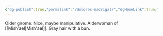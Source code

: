 ```yaml
---
{"dg-publish":true,"permalink":"/dolores-madrigal/","dgHomeLink":true,"dgPassFrontmatter":false}
---
```



Older gnome. Nice, maybe manipulative. Alderwoman of [[Mish'ael|Mish'ael]]. Gray hair with a bun.
